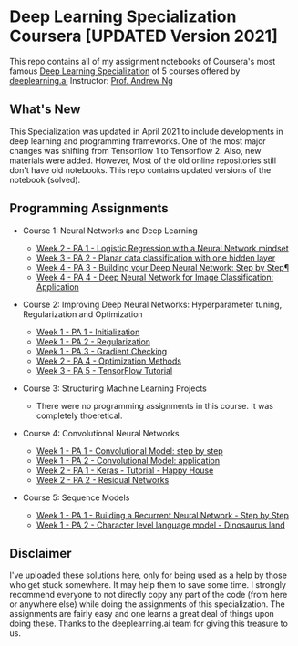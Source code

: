 # Deep Learning Specialization Coursera [UPDATED Version 2021]
This repo contains all of my assignment notebooks of Coursera's most famous [Deep Learning Specialization](https://www.coursera.org/specializations/deep-learning) of 5 courses offered by [deeplearning.ai](www.deeplearning.ai)
Instructor: [Prof. Andrew Ng](www.andrewng.org)

## What's New
This Specialization was updated in April 2021 to include developments in deep learning and programming frameworks. One of the most major changes was shifting from Tensorflow 1 to Tensorflow 2. Also, new materials were added.
However, Most of the old online repositories still don't have old notebooks.
This repo contains updated versions of the notebook (solved).

## Programming Assignments
- Course 1: Neural Networks and Deep Learning

  - [Week 2 - PA 1 - Logistic Regression with a Neural Network mindset](https://github.com/abdur75648)
  - [Week 3 - PA 2 - Planar data classification with one hidden layer](https://github.com/abdur75648)
  - [Week 4 - PA 3 - Building your Deep Neural Network: Step by Step¶](https://github.com/abdur75648)
  - [Week 4 - PA 4 - Deep Neural Network for Image Classification: Application](https://github.com/abdur75648)

- Course 2: Improving Deep Neural Networks: Hyperparameter tuning, Regularization and Optimization

  - [Week 1 - PA 1 - Initialization](https://github.com/abdur75648)
  - [Week 1 - PA 2 - Regularization](https://github.com/abdur75648)
  - [Week 1 - PA 3 - Gradient Checking](https://github.com/abdur75648)
  - [Week 2 - PA 4 - Optimization Methods](https://github.com/abdur75648)
  - [Week 3 - PA 5 - TensorFlow Tutorial](https://github.com/abdur75648)

- Course 3: Structuring Machine Learning Projects

  - There were no programming assignments in this course. It was completely thoeretical.
  
- Course 4: Convolutional Neural Networks

  - [Week 1 - PA 1 - Convolutional Model: step by step](https://github.com/abdur75648)
  - [Week 1 - PA 2 - Convolutional Model: application](https://github.com/abdur75648)
  - [Week 2 - PA 1 - Keras - Tutorial - Happy House](https://github.com/abdur75648)
  - [Week 2 - PA 2 - Residual Networks](https://github.com/abdur75648)
  
- Course 5: Sequence Models

  - [Week 1 - PA 1 - Building a Recurrent Neural Network - Step by Step](https://github.com/abdur75648)
  - [Week 1 - PA 2 - Character level language model - Dinosaurus land](https://github.com/abdur75648)

## Disclaimer
I've uploaded these solutions here, only for being used as a help by those who get stuck somewhere. It may help them to save some time. I strongly recommend everyone to not directly copy any part of the code (from here or anywhere else) while doing the assignments of this specialization. The assignments are fairly easy and one learns a great deal of things upon doing these. Thanks to the deeplearning.ai team for giving this treasure to us.
